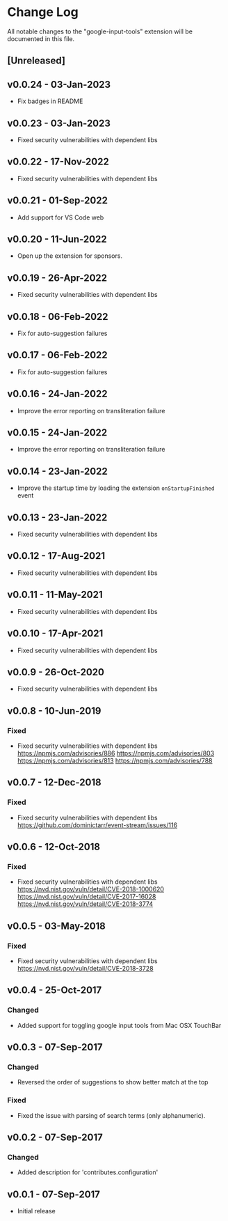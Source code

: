 # Change Log

All notable changes to the "google-input-tools" extension will be documented in this file.

## [Unreleased]

## v0.0.24 - 03-Jan-2023

- Fix badges in README

## v0.0.23 - 03-Jan-2023

- Fixed security vulnerabilities with dependent libs

## v0.0.22 - 17-Nov-2022

- Fixed security vulnerabilities with dependent libs

## v0.0.21 - 01-Sep-2022

- Add support for VS Code web

## v0.0.20 - 11-Jun-2022

- Open up the extension for sponsors.

## v0.0.19 - 26-Apr-2022

- Fixed security vulnerabilities with dependent libs

## v0.0.18 - 06-Feb-2022

- Fix for auto-suggestion failures

## v0.0.17 - 06-Feb-2022

- Fix for auto-suggestion failures

## v0.0.16 - 24-Jan-2022

- Improve the error reporting on transliteration failure

## v0.0.15 - 24-Jan-2022

- Improve the error reporting on transliteration failure

## v0.0.14 - 23-Jan-2022

- Improve the startup time by loading the extension `onStartupFinished` event

## v0.0.13 - 23-Jan-2022

- Fixed security vulnerabilities with dependent libs

## v0.0.12 - 17-Aug-2021

- Fixed security vulnerabilities with dependent libs

## v0.0.11 - 11-May-2021

- Fixed security vulnerabilities with dependent libs

## v0.0.10 - 17-Apr-2021

- Fixed security vulnerabilities with dependent libs

## v0.0.9 - 26-Oct-2020

- Fixed security vulnerabilities with dependent libs

## v0.0.8 - 10-Jun-2019

### Fixed

- Fixed security vulnerabilities with dependent libs https://npmjs.com/advisories/886 https://npmjs.com/advisories/803 https://npmjs.com/advisories/813 https://npmjs.com/advisories/788

## v0.0.7 - 12-Dec-2018

### Fixed

- Fixed security vulnerabilities with dependent libs https://github.com/dominictarr/event-stream/issues/116

## v0.0.6 - 12-Oct-2018

### Fixed

- Fixed security vulnerabilities with dependent libs https://nvd.nist.gov/vuln/detail/CVE-2018-1000620 https://nvd.nist.gov/vuln/detail/CVE-2017-16028 https://nvd.nist.gov/vuln/detail/CVE-2018-3774

## v0.0.5 - 03-May-2018

### Fixed

- Fixed security vulnerabilities with dependent libs https://nvd.nist.gov/vuln/detail/CVE-2018-3728

## v0.0.4 - 25-Oct-2017

### Changed

- Added support for toggling google input tools from Mac OSX TouchBar

## v0.0.3 - 07-Sep-2017

### Changed

- Reversed the order of suggestions to show better match at the top

### Fixed

- Fixed the issue with parsing of search terms (only alphanumeric).

## v0.0.2 - 07-Sep-2017

### Changed

- Added description for 'contributes.configuration'

## v0.0.1 - 07-Sep-2017

- Initial release
